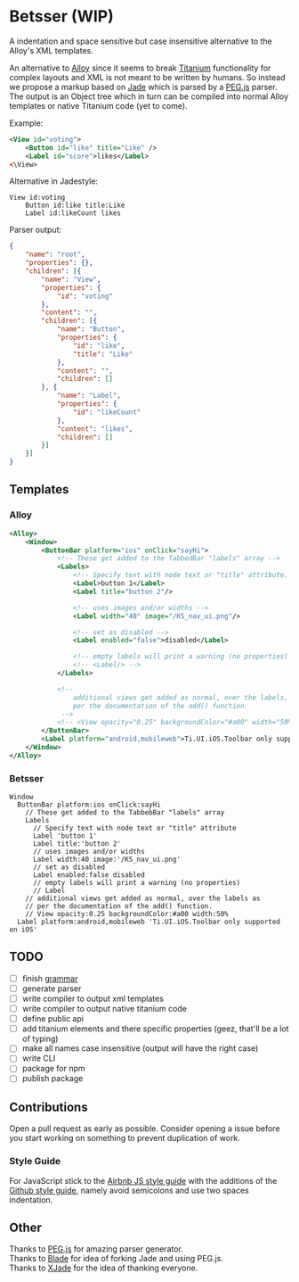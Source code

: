 # Betsser (WIP)

A indentation and space sensitive but case insensitive alternative to the
Alloy's XML templates.

An alternative to [Alloy](https://github.com/appcelerator/alloy) since it seems
to break [Titanium](http://www.appcelerator.com/platform) functionality for
complex layouts and XML is not meant to be written by humans. So instead we
propose a markup based on [Jade]() which is parsed by a
[PEG.js](https://github.com/dmajda/pegjs) parser. The output is an Object tree
which in turn can be compiled into normal Alloy templates or native Titanium
code (yet to come).

Example:
``` XML
<View id="voting">
    <Button id="like" title="Like" />
    <Label id="score">likes</Label>
<\View>
```
Alternative in Jadestyle:
``` Jade
View id:voting
    Button id:like title:Like
    Label id:likeCount likes
```
Parser output:
``` JSON
{
    "name": "root",
    "properties": {},
    "children": [{
        "name": "View",
        "properties": {
            "id": "voting"
        },
        "content": "",
        "children": [{
            "name": "Button",
            "properties": {
                "id": "like",
                "title": "Like"
            },
            "content": "",
            "children": []
        }, {
            "name": "Label",
            "properties": {
                "id": "likeCount"
            },
            "content": "likes",
            "children": []
        }]
    }]
}
```


## Templates
### Alloy
``` XML
<Alloy>
	<Window>
		<ButtonBar platform="ios" onClick="sayHi">
			<!-- These get added to the TabbedBar "labels" array -->
			<Labels>
				<!-- Specify text with node text or "title" attribute. -->
				<Label>button 1</Label>
				<Label title="button 2"/>

				<!-- uses images and/or widths -->
				<Label width="40" image="/KS_nav_ui.png"/>

				<!-- set as disabled -->
				<Label enabled="false">disabled</Label>

				<!-- empty labels will print a warning (no properties) -->
				<!-- <Label/> -->
			</Labels>

			<!--
				additional views get added as normal, over the labels, as
			    per the documentation of the add() function.
			 -->
			<!-- <View opacity="0.25" backgroundColor="#a00" width="50%"/> -->
		</ButtonBar>
		<Label platform="android,mobileweb">Ti.UI.iOS.Toolbar only supported on iOS</Label>
	</Window>
</Alloy>
```

### Betsser
``` Jade
Window
  ButtonBar platform:ios onClick:sayHi
    // These get added to the TabbebBar "labels" array
    Labels
      // Specify text with node text or "title" attribute
      Label 'button 1'
      Label title:'button 2'
      // uses images and/or widths
      Label width:40 image:'/KS_nav_ui.png'
      // set as disabled
      Label enabled:false disabled
      // empty labels will print a warning (no properties)
      // Label
    // additional views get added as normal, over the labels as
    // per the documentation of the add() function.
    // View opacity:0.25 backgroundColor:#a00 width:50%
  Label platform:android,mobileweb 'Ti.UI.iOS.Toolbar only supported on iOS'
```

## TODO
* [ ] finish [grammar](https://github.com/despairblue/betsser/tree/master/grammar)
* [ ] generate parser
* [ ] write compiler to output xml templates
* [ ] write compiler to output native titanium code
* [ ] define public api
* [ ] add titanium elements and there specific properties (geez, that'll be a lot of typing)
* [ ] make all names case insensitive (output will have the right case)
* [ ] write CLI
* [ ] package for npm
* [ ] publish package

## Contributions

Open a pull request as early as possible. Consider opening a issue before you
start working on something to prevent duplication of work.

### Style Guide

For JavaScript stick to the [Airbnb JS style
guide](https://github.com/airbnb/javascript) with the additions of the [Github
style guide](https://github.com/styleguide/javascript), namely avoid semicolons
and use two spaces indentation.

## Other

Thanks to [PEG.js](http://pegjs.majda.cz/) for amazing parser generator.  
Thanks to [Blade](https://github.com/bminer/node-blade) for idea of forking Jade and using PEG.js.  
Thanks to [XJade](https://github.com/dorny/xjade) for the idea of thanking everyone.
